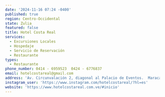 ```yaml
---
date: '2024-11-16 07:24 -0400'
published: true
region: Centro-Occidental
state: Zulia
featured: false
title: Hotel Costa Real
services:
  - Excursiones Locales
  - Hospedaje
  - Servicio de Reservación
  - Restaurante
types:
  - Restaurante
phone_number: 0414 - 6959523  0424 - 6776837
email: hotelcostareal@gmail.com
address: 'Av. Circunvalación 2, diagonal al Palacio de Eventos.  Maracaibo - Venezuela.'
instagram_user: 'https://www.instagram.com/hotelcostareal/?hl=es'
website: 'https://www.hotelcostareal.com.ve/#inicio'
---
```

